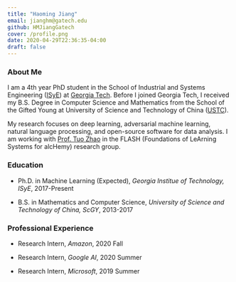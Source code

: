 ```yaml
---
title: "Haoming Jiang"
email: jianghm@gatech.edu
github: HMJiangGatech
cover: /profile.png
date: 2020-04-29T22:36:35-04:00
draft: false
---
```


### About Me

I am a 4th year PhD student in the School of Industrial and Systems Engineering ([ISyE](https://www.isye.gatech.edu/))
at [Georgia Tech](https://www.gatech.edu/). Before I joined Georgia Tech,
I received my B.S. Degree in Computer Science and Mathematics from the School of the Gifted Young at University of Science and Technology of China ([USTC](http://en.ustc.edu.cn/)).

My research focuses on deep learning, adversarial machine learning, natural language processing, and open-source software for data analysis. I am working with [Prof. Tuo Zhao](https://www2.isye.gatech.edu/~tzhao80/) in the FLASH (Foundations of LeArning Systems for alcHemy) research group.


### Education

- Ph.D. in Machine Learning (Expected), *Georgia Institue of Technology, ISyE*, 2017-Present

- B.S. in Mathematics and Computer Science, *University of Science and Technology of China, ScGY*, 2013-2017

### Professional Experience

- Research Intern, *Amazon*, 2020 Fall

- Research Intern, *Google AI*, 2020 Summer

- Research Intern, *Microsoft*, 2019 Summer

